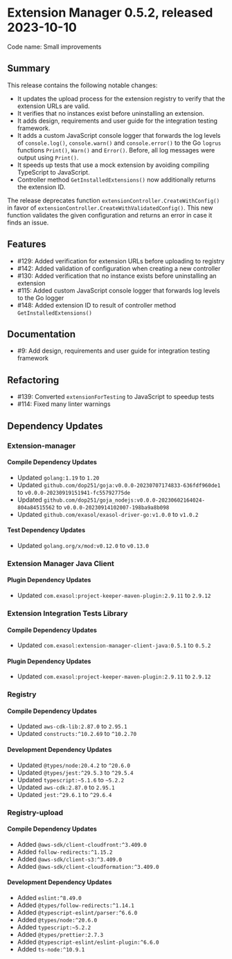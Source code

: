 # Extension Manager 0.5.2, released 2023-10-10

Code name: Small improvements

## Summary

This release contains the following notable changes:

* It updates the upload process for the extension registry to verify that the extension URLs are valid.
* It verifies that no instances exist before uninstalling an extension.
* It adds design, requirements and user guide for the integration testing framework.
* It adds a custom JavaScript console logger that forwards the log levels of `console.log()`, `console.warn()` and `console.error()` to the Go `logrus` functions `Print()`, `Warn()` and `Error()`. Before, all log messages were output using `Print()`.
* It speeds up tests that use a mock extension by avoiding compiling TypeScript to JavaScript.
* Controller method `GetInstalledExtensions()` now additionally returns the extension ID.

The release deprecates function `extensionController.CreateWithConfig()` in favor of `extensionController.CreateWithValidatedConfig()`. This new function validates the given configuration and returns an error in case it finds an issue.

## Features

* #129: Added verification for extension URLs before uploading to registry
* #142: Added validation of configuration when creating a new controller
* #130: Added verification that no instance exists before uninstalling an extension
* #115: Added custom JavaScript console logger that forwards log levels to the Go logger
* #148: Added extension ID to result of controller method `GetInstalledExtensions()`

## Documentation

* #9: Add design, requirements and user guide for integration testing framework

## Refactoring

* #139: Converted `extensionForTesting` to JavaScript to speedup tests
* #114: Fixed many linter warnings

## Dependency Updates

### Extension-manager

#### Compile Dependency Updates

* Updated `golang:1.19` to `1.20`
* Updated `github.com/dop251/goja:v0.0.0-20230707174833-636fdf960de1` to `v0.0.0-20230919151941-fc55792775de`
* Updated `github.com/dop251/goja_nodejs:v0.0.0-20230602164024-804a84515562` to `v0.0.0-20230914102007-198ba9a8b098`
* Updated `github.com/exasol/exasol-driver-go:v1.0.0` to `v1.0.2`

#### Test Dependency Updates

* Updated `golang.org/x/mod:v0.12.0` to `v0.13.0`

### Extension Manager Java Client

#### Plugin Dependency Updates

* Updated `com.exasol:project-keeper-maven-plugin:2.9.11` to `2.9.12`

### Extension Integration Tests Library

#### Compile Dependency Updates

* Updated `com.exasol:extension-manager-client-java:0.5.1` to `0.5.2`

#### Plugin Dependency Updates

* Updated `com.exasol:project-keeper-maven-plugin:2.9.11` to `2.9.12`

### Registry

#### Compile Dependency Updates

* Updated `aws-cdk-lib:2.87.0` to `2.95.1`
* Updated `constructs:^10.2.69` to `^10.2.70`

#### Development Dependency Updates

* Updated `@types/node:20.4.2` to `^20.6.0`
* Updated `@types/jest:^29.5.3` to `^29.5.4`
* Updated `typescript:~5.1.6` to `~5.2.2`
* Updated `aws-cdk:2.87.0` to `2.95.1`
* Updated `jest:^29.6.1` to `^29.6.4`

### Registry-upload

#### Compile Dependency Updates

* Added `@aws-sdk/client-cloudfront:^3.409.0`
* Added `follow-redirects:^1.15.2`
* Added `@aws-sdk/client-s3:^3.409.0`
* Added `@aws-sdk/client-cloudformation:^3.409.0`

#### Development Dependency Updates

* Added `eslint:^8.49.0`
* Added `@types/follow-redirects:^1.14.1`
* Added `@typescript-eslint/parser:^6.6.0`
* Added `@types/node:^20.6.0`
* Added `typescript:~5.2.2`
* Added `@types/prettier:2.7.3`
* Added `@typescript-eslint/eslint-plugin:^6.6.0`
* Added `ts-node:^10.9.1`
